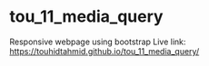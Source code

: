 # tou_11_media_query
Responsive webpage using bootstrap 
Live link: https://touhidtahmid.github.io/tou_11_media_query/
